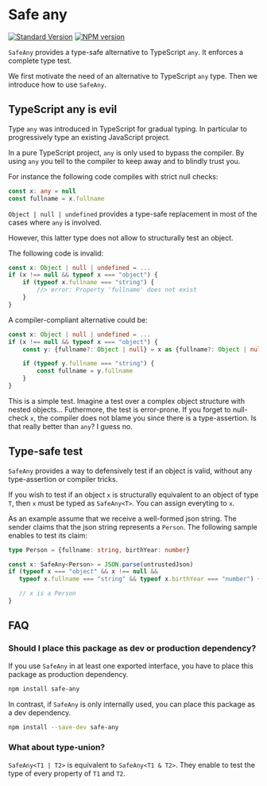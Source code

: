 
# Safe any

[![Standard Version][sv-image]][sv-url]
[![NPM version][npm-image]][npm-url]

`SafeAny` provides a type-safe alternative to TypeScript `any`. It enforces
 a complete type test.

We first motivate the need of an alternative to TypeScript `any` type. Then we
 introduce how to use `SafeAny`.


## TypeScript any is evil

Type `any` was introduced in TypeScript for gradual typing. In particular to
 progressively type an existing JavaScript project.

In a pure TypeScript project, `any` is only used to bypass the compiler.
  By using `any` you tell to the compiler to keep away and to blindly trust you.

For instance the following code compiles with strict null checks:

```typescript
const x: any = null
const fullname = x.fullname
```

`Object | null | undefined` provides a type-safe replacement in most of the
 cases where `any` is involved.

However, this latter type does not allow to structurally test an object.

The following code is invalid:

```typescript
const x: Object | null | undefined = ...
if (x !== null && typeof x === "object") {
    if (typeof x.fullname === "string") {
        //> error: Property 'fullname' does not exist
    }
}

```

A compiler-compliant alternative could be:

```typescript
const x: Object | null | undefined = ...
if (x !== null && typeof x === "object") {
    const y: {fullname?: Object | null} = x as {fullname?: Object | null}

    if (typeof y.fullname === "string") {
        const fullname = y.fullname
    }
}

```

This is a simple test. Imagine a test over a complex object structure with
 nested objects... Futhermore, the test is error-prone. If you forget to
 null-check `x`, the compiler does not blame you since there is a
  type-assertion. Is that really better than `any`? I guess no.


## Type-safe test

`SafeAny` provides a way to defensively test if an object is valid, without
 any type-assertion or compiler tricks.

If you wish to test if an object `x` is structurally equivalent to an object of
 type `T`, then `x` must be typed as `SafeAny<T>`. You can assign everyting
 to `x`.

As an example assume that we receive a well-formed json string. The sender
 claims that the json string represents a `Person`. The following sample enables
 to test its claim:

 ```typescript
type Person = {fullname: string, birthYear: number}

const x: SafeAny<Person> = JSON.parse(untrustedJson)
if (typeof x === "object" && x !== null &&
    typeof x.fullname === "string" && typeof x.birthYear === "number") {

    // x is a Person
}
```


## FAQ

### Should I place this package as dev or production dependency?

If you use `SafeAny` in at least one exported interface, you have to place this
 package as production dependency.

```bash
npm install safe-any
```

In contrast, if `SafeAny` is only internally used, you can place this package as
 a dev dependency.

```bash
npm install --save-dev safe-any
```

### What about type-union?

`SafeAny<T1 | T2>` is equivalent to `SafeAny<T1 & T2>`. They enable to test the
 type of every property of `T1` and `T2`.


[sv-image]:
https://img.shields.io/badge/release-standard%20version-brightgreen.svg?style=flat-square
[sv-url]:
https://github.com/conventional-changelog/standard-version
[npm-image]:
https://img.shields.io/npm/v/safe-any.svg?style=flat-square
[npm-url]:
https://www.npmjs.com/package/safe-any

